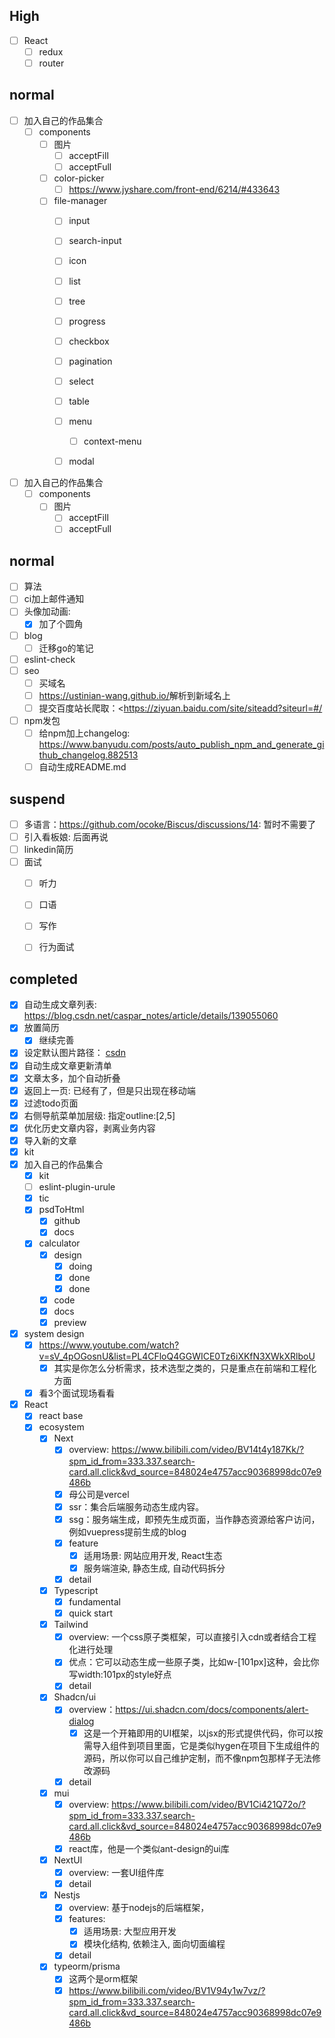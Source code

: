 ##  High

- [ ] React
	- [ ] redux
	- [ ] router
## normal

- [ ] 加入自己的作品集合
	- [ ] components
		- [ ] 图片
			- [ ] acceptFill
			- [ ] acceptFull
		- [ ] color-picker
			- [ ] https://www.jyshare.com/front-end/6214/#433643
		- [ ] file-manager
			- [ ] input
			- [ ] search-input
			- [ ] icon
			- [ ] list
			- [ ] tree
			- [ ] progress
			- [ ] checkbox
			- [ ] pagination
			- [ ] select
			- [ ] table
			- [ ] menu
				- [ ] context-menu
			- [ ] modal


- [ ] 加入自己的作品集合
	- [ ] components
		- [ ] 图片
			- [ ] acceptFill
			- [ ] acceptFull
## normal

- [ ] 算法
- [ ] ci加上邮件通知
- [ ] 头像加动画: 
    - [x] 加了个圆角
- [ ] blog
	- [ ] 迁移go的笔记
- [ ] eslint-check
- [ ] seo
	- [ ] 买域名
	- [ ] <https://ustinian-wang.github.io/>解析到新域名上
	- [ ] 提交百度站长爬取：<https://ziyuan.baidu.com/site/siteadd?siteurl=#/
- [ ] npm发包
	- [ ] 给npm加上changelog: <https://www.banyudu.com/posts/auto_publish_npm_and_generate_github_changelog.882513>
	- [ ] 自动生成README.md
## suspend

- [ ] 多语言：https://github.com/ocoke/Biscus/discussions/14: 暂时不需要了
- [ ] 引入看板娘: 后面再说
- [ ] linkedin简历
- [ ] 面试
	- [ ] 听力
	- [ ] 口语
	- [ ] 写作
	- [ ] 行为面试


## completed
- [x] 自动生成文章列表: https://blog.csdn.net/caspar_notes/article/details/139055060
- [x] 放置简历
    - [x] 继续完善
- [x] 设定默认图片路径： [csdn](https://blog.csdn.net/dxtql/article/details/126238947)
- [x] 自动生成文章更新清单
- [x] 文章太多，加个自动折叠
- [x] 返回上一页: 已经有了，但是只出现在移动端
- [x] 过滤todo页面
- [x] 右侧导航菜单加层级: 指定outline:[2,5]
- [x] 优化历史文章内容，剥离业务内容
- [x] 导入新的文章
 - [x]  kit
- [x] 加入自己的作品集合
	- [x] kit
	- [ ] eslint-plugin-urule
	- [x] tic
	- [x] psdToHtml
		- [x] github
		- [x] docs
	- [x] calculator
		- [x] design
			- [x] doing
			- [x] done
			- [x] done
		- [x] code
		- [x] docs
		- [x] preview
- [x]  system design
	- [x] https://www.youtube.com/watch?v=sV_4pOGosnU&list=PL4CFloQ4GGWICE0Tz6iXKfN3XWkXRlboU
		- [x] 其实是你怎么分析需求，技术选型之类的，只是重点在前端和工程化方面
	- [x] 看3个面试现场看看

- [x] React
	- [x] react base
	- [x] ecosystem
		- [x] Next
			- [x] overview: https://www.bilibili.com/video/BV14t4y187Kk/?spm_id_from=333.337.search-card.all.click&vd_source=848024e4757acc90368998dc07e9486b
			- [x] 母公司是vercel
			- [x] ssr：集合后端服务动态生成内容。
			- [x] ssg：服务端生成，即预先生成页面，当作静态资源给客户访问，例如vuepress提前生成的blog
			- [x] feature
				- [x] 适用场景: 网站应用开发, React生态
				- [x] 服务端渲染, 静态生成, 自动代码拆分
			- [x] detail
		- [x] Typescript
			- [x] fundamental
			- [x] quick start
		- [x] Tailwind
			- [x] overview: 一个css原子类框架，可以直接引入cdn或者结合工程化进行处理
			- [x] 优点：它可以动态生成一些原子类，比如w-[101px]这种，会比你写width:101px的style好点
			- [x] detail
		- [x] Shadcn/ui
			- [x] overview：https://ui.shadcn.com/docs/components/alert-dialog
				- [x] 这是一个开箱即用的UI框架，以jsx的形式提供代码，你可以按需导入组件到项目里面，它是类似hygen在项目下生成组件的源码，所以你可以自己维护定制，而不像npm包那样子无法修改源码
			- [x] detail
		- [x] mui
			- [x] overview: https://www.bilibili.com/video/BV1Ci421Q72o/?spm_id_from=333.337.search-card.all.click&vd_source=848024e4757acc90368998dc07e9486b
			- [x] react库，他是一个类似ant-design的ui库
		- [x] NextUl
			- [x] overview: 一套UI组件库
			- [x] detail
		- [x] Nestjs
			- [x] overview: 基于nodejs的后端框架，
			- [x] features:
				- [x] 适用场景: 大型应用开发
				- [x] 模块化结构, 依赖注入, 面向切面编程
			- [x] detail
		- [x] typeorm/prisma
			- [x] 这两个是orm框架
			- [x] https://www.bilibili.com/video/BV1V94y1w7vz/?spm_id_from=333.337.search-card.all.click&vd_source=848024e4757acc90368998dc07e9486b